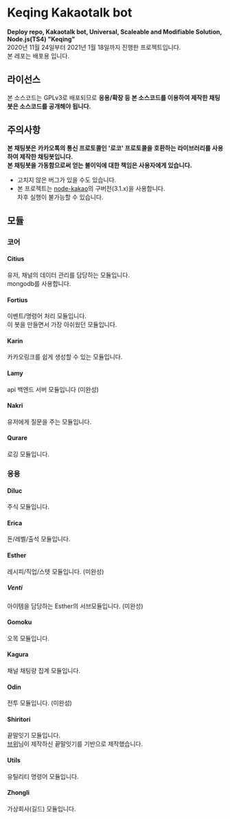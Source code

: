 # Keqing Kakaotalk bot
**Deploy repo, Kakaotalk bot, Universal, Scaleable and Modifiable Solution, Node.js(TS4) "Keqing"**<br>
2020년 11월 24일부터 2021년 1월 18일까지 진행한 프로젝트입니다.<br>
본 레포는 배포용 입니다.
## 라이선스
본 소스코드는 GPLv3로 배포되므로 **응용/확장 등 본 소스코드를 이용하여 제작한 채팅봇은 소스코드를 공개해야 됩니다.**
## 주의사항
**본 채팅봇은 카카오톡의 통신 프로토콜인 '로코' 프로토콜을 호환하는 라이브러리를 사용하여 제작한 채팅봇입니다.**<br>
**본 채팅봇을 가동함으로써 얻는 불이익에 대한 책임은 사용자에게 있습니다.**<br>
 - 고치지 않은 버그가 있을 수도 있습니다.
 - 본 프로젝트는 [node-kakao](https://github.com/storycraft/node-kakao)의 구버전(3.1.x)을 사용합니다.<br>차후 실행이 불가능할 수 있습니다.
## 모듈
### 코어
#### Citius
유저, 채널의 데이터 관리를 담당하는 모듈입니다.<br>
mongodb를 사용합니다.
#### Fortius
이벤트/명령어 처리 모듈입니다.<br>
이 봇을 만들면서 가장 아쉬웠던 모듈입니다.
#### Karin
카카오링크를 쉽게 생성할 수 있는 모듈입니다.
#### Lamy
api 백엔드 서버 모듈입니다 (미완성)
#### Nakri
유저에게 질문을 주는 모듈입니다.
#### Qurare
로깅 모듈입니다.
### 응용
#### Diluc
주식 모듈입니다.
#### Erica
돈/레벨/출석 모듈입니다.
#### Esther
레시피/직업/스텟 모듈입니다. (미완성)
##### Venti
아이템을 담당하는 Esther의 서브모듈입니다. (미완성)
#### Gomoku
오목 모듈입니다.
#### Kagura
채널 채팅량 집계 모듈입니다.
#### Odin
전투 모듈입니다. (미완성)
#### Shiritori
끝말잇기 모듈입니다.<br>
[브위](https://blog.naver.com/ttyy3388)님이 제작하신 끝말잇기를 기반으로 제작했습니다.
#### Utils
유틸리티 명령어 모듈입니다.
#### Zhongli
가상회사(길드) 모듈입니다.
